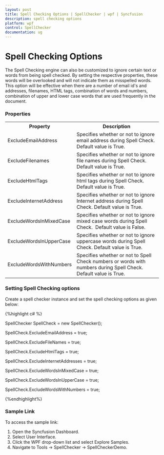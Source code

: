 ```yaml
---
layout: post
title: Spell Checking Options | SpellChecker | wpf | Syncfusion
description: spell checking options
platform: wpf
control: SpellChecker
documentation: ug
---
```


# Spell Checking Options

The Spell Checking engine can also be customized to ignore certain text or words from being spell checked. By setting the respective properties, these words will be overlooked and will not indicate them as misspelled words. This option will be effective when there are a number of  email id's and addresses, filenames, HTML tags, combination of words and numbers, combination of upper and lower case words that are used frequently in the document.

### Properties

<table>
<tr>
<th>
Property</th><th>
Description</th></tr>
<tr>
<td>
ExcludeEmailAddress</td><td>
Specifies whether or not to ignore email address during Spell Check. Default value is True.</td></tr>
<tr>
<td>
ExcludeFilenames</td><td>
Specifies whether or not to ignore file names during Spell Check. Default value is True.</td></tr>
<tr>
<td>
ExcludeHtmlTags</td><td>
Specifies whether or not to ignore html tags during Spell Check. Default value is True.</td></tr>
<tr>
<td>
ExcludeInternetAddress</td><td>
Specifies whether or not to ignore Internet address during Spell Check. Default value is True.</td></tr>
<tr>
<td>
ExcludeWordsInMixedCase</td><td>
Specifies whether or not to ignore mixed case words during Spell Check.  Default value is False.</td></tr>
<tr>
<td>
ExcludeWordsInUpperCase</td><td>
Specifies whether or not to ignore uppercase words during Spell Check. Default value is True.</td></tr>
<tr>
<td>
ExcludeWordsWithNumbers</td><td>
Specifies whether or not to Spell Check numbers or words with numbers during Spell Check. Default value is True.</td></tr>
</table>


### Setting Spell Checking options  

Create a spell checker instance and set the spell checking options as given below:

{%highlight c# %}

SpellChecker SpellCheck = new SpellChecker();

SpellCheck.ExcludeEmailAddress = true;

SpellCheck.ExcludeFileNames = true;

SpellCheck.ExcludeHtmlTags = true;

SpellCheck.ExcludeInternetAddresses = true;

SpellCheck.ExcludeWordsInMixedCase = true;

SpellCheck.ExcludeWordsInUpperCase = true;

SpellCheck.ExcludeWordsWithNumbers = true;

{%endhighlight%}

### Sample Link

To access the sample link:

1. Open the Syncfusion Dashboard.
2. Select User Interface.
3. Click the WPF drop-down list and select Explore Samples.
4. Navigate to Tools -> SpellChecker -> SpellCheckerDemo.